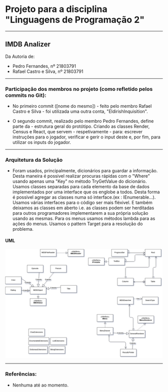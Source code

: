 # Projeto para a disciplina "Linguagens de Programação 2"

---

## IMDB Analizer

Da Autoria de:

- Pedro Fernandes, nº 21803791
- Rafael Castro e Silva, nº 21803791

---

### Participação dos membros no projeto (como refletido pelos commits no Git):

- No primeiro commit ([nome do mesmo]) - feito pelo membro Rafael Castro e 
Silva - foi utilizada uma outra conta, "EldirishInquisition".

- O segundo commit, realizado pelo membro Pedro Fernandes, define parte da - 
estrutura geral do protótipo. Criando as classes Render, Census e React, que 
servem - respetivamente - para: escrever instruções para o jogador, verificar e
gerir o input deste e, por fim, para utilizar os inputs do jogador. 

---
### Arquitetura da Solução

- Foram usados, principalmente, dicionários para guardar a informação. Desta maneira é possivel realizar procuras rápidas com o "Where" usando apenas uma "Key" no método TryGetValue do dicionário.
Usamos classes separadas para cada elemento da base de dados implementados por uma interface que os englobe a todos. Desta forma é possivel agregar as classes numa só interface.(ex : IEnumerable...).
Usamos várias interfaces para o código ser mais fléxivel. E também deixamos as classes em aberto i.e. as classes podem ser herditadas para outros programadores implementarem a sua própria solução usando as mesmas.
Para os menus usamos métodos lambda para as ações do menus.
Usamos o pattern Target para a resolução do problema.

#### UML

![UML](projeto1_uml.png)

---

### Referências:

- Nenhuma até ao momento.